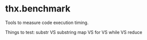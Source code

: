 # thx.benchmark

Tools to measure code execution timing.

Things to test:
  substr VS substring
  map VS for VS while VS reduce
